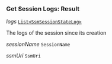 

### Get Session Logs: Result  
  
<article>

*logs* [`List<SsmSessionStateLog>`](/docs/ssm-chaincode-models--page#ssmsessionstatelog) 

The logs of the session since its creation

</article>
<article>

*sessionName* `SessionName` 

</article>
<article>

*ssmUri* `SsmUri` 

</article>

